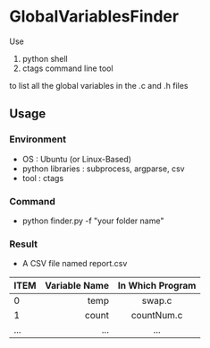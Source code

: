 # GlobalVariablesFinder
Use 

1. python shell
2. ctags command line tool

to list all the global variables in the .c and .h files

## Usage
### Environment
- OS : Ubuntu (or Linux-Based)
- python libraries : subprocess, argparse, csv
- tool : ctags

### Command
- python finder.py -f "your folder name"

### Result
- A CSV file named report.csv

| ITEM | Variable Name | In Which Program |
| :-----| ----: | :----: |
| 0 | temp | swap.c |
| 1 | count | countNum.c |
| ... | ... | ... |
